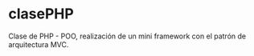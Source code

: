 clasePHP
========

Clase de PHP - POO, realización de un mini framework con el patrón de arquitectura MVC.
